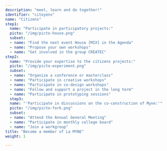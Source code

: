 ```yaml
---
description: "meet, learn and do together!"
identifier: "citoyens"
name: "Citizens"
step1:
  name: "Participate in participatory projects:"
  picto: "/img/picto-house.png"
  subset:
  - name: "Find the next event House [MIX] in the Agenda"
  - name: "Propose your own workshops"
  - name: "Get involved in the group CRÉATEC"
step2:
  name: "Provide your expertise to the citizens projects:"
  picto: "/img/picto-experiment.png"
  subset:
  - name: "Organize a conference or masterclass"
  - name: "Participate in creative workshops"
  - name: "Participate in co-design workshops"
  - name: "Follow and support a project in the long term"
  - name: "Participate in prototyping sessions"
  step3:
  name: "'Participate in discussions on the co-construction of Myne:'"
  picto: "/img/picto-fork.png"
  subset:
  - name: "Attend the Annual General Meeting"
  - name: "Participate in monthly college board"
  - name: "Join a workgroup"
title: "Become a member of La MYNE"
weight: 1

---
```

